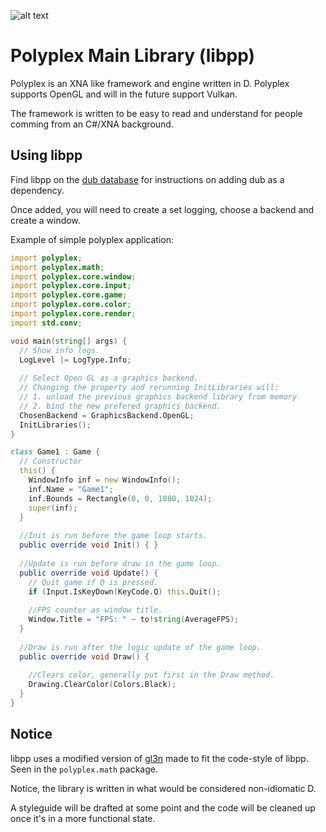 ![alt text][logo]
# Polyplex Main Library (libpp)
Polyplex is an XNA like framework and engine written in D. Polyplex supports OpenGL and will in the future support Vulkan.

The framework is written to be easy to read and understand for people comming from an C#/XNA background.

## Using libpp
Find libpp on the [dub database](https://code.dlang.org/packages/pp) for instructions on adding dub as a dependency.

Once added, you will need to create a set logging, choose a backend and create a window.

Example of simple polyplex application:
```d
import polyplex;
import polyplex.math;
import polyplex.core.window;
import polyplex.core.input;
import polyplex.core.game;
import polyplex.core.color;
import polyplex.core.render;
import std.conv;

void main(string[] args) {
  // Show info logs.
  LogLevel |= LogType.Info;
  
  // Select Open GL as a graphics backend.
  // Changing the property and rerunning InitLibraries will:
  // 1. unload the previous graphics backend library from memory
  // 2. bind the new prefered graphics backend.
  ChosenBackend = GraphicsBackend.OpenGL;
  InitLibraries();
}

class Game1 : Game {
  // Constructor
  this() {
    WindowInfo inf = new WindowInfo();
    inf.Name = "Game1";
    inf.Bounds = Rectangle(0, 0, 1080, 1024);
    super(inf);
  }
  
  //Init is run before the game loop starts.
  public override void Init() { }
  
  //Update is run before draw in the game loop.
  public override void Update() {
    // Quit game if Q is pressed.
    if (Input.IsKeyDown(KeyCode.Q) this.Quit();
    
    //FPS counter as window title.
    Window.Title = "FPS: " ~ to!string(AverageFPS);
  }
  
  //Draw is run after the logic update of the game loop.
  public override void Draw() {
  
    //Clears color, generally put first in the Draw method.
    Drawing.ClearColor(Colors.Black);
  }
}
```

## Notice
libpp uses a modified version of [gl3n](https://github.com/Dav1dde/gl3n) made to fit the code-style of libpp. Seen in the `polyplex.math` package.

Notice, the library is written in what would be considered non-idiomatic D. 

A styleguide will be drafted at some point and the code will be cleaned up once it's in a more functional state.


[logo]: https://github.com/PolyplexEngine/ppbranding/blob/master/polyplex3.jpg
